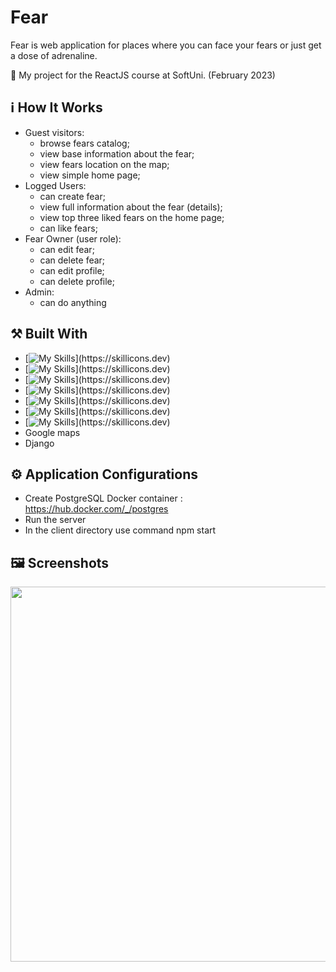 # Fear

Fear is web application for places where you can face your fears or just get a dose of adrenaline.

:dart:  My project for the ReactJS course at SoftUni. (February 2023) 

## :information_source: How It Works

- Guest visitors: 
  - browse fears catalog;
  - view base information about the fear;
  - view fears location on the map;
  - view simple home page;
- Logged Users:
  - can create fear; 
  - view full information about the fear (details); 
  - view top three liked fears on the home page;
  - can like fears;
- Fear Owner (user role):
  - can edit fear;
  - can delete fear;
  - can edit profile;
  - can delete profile;
- Admin:
  - can do anything

## :hammer_and_pick: Built With

- [![My Skills](https://skillicons.dev/icons?i=js,)](https://skillicons.dev)
- [![My Skills](https://skillicons.dev/icons?i=react,)](https://skillicons.dev)
- [![My Skills](https://skillicons.dev/icons?i=py,)](https://skillicons.dev)
- [![My Skills](https://skillicons.dev/icons?i=html,)](https://skillicons.dev)
- [![My Skills](https://skillicons.dev/icons?i=css,)](https://skillicons.dev)
- [![My Skills](https://skillicons.dev/icons?i=postgres,)](https://skillicons.dev)
- [![My Skills](https://skillicons.dev/icons?i=docker,)](https://skillicons.dev)
- Google maps
- Django


## :gear: Application Configurations
- Create PostgreSQL Docker container : https://hub.docker.com/_/postgres
- Run the server
- In the client directory use command npm start

## :framed_picture: Screenshots
<img src="Screenshots/Catalog.pgn" width="600">

 



